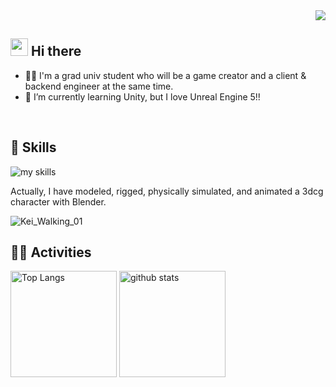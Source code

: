 <!-- 1. GitHub ユーザー名を変更 -->
<div align="right">
  <img src="https://komarev.com/ghpvc/?username=Non2d" />
</div>


<!-- 2. プロフィールや連絡先を変更 -->
## <img src="https://media.giphy.com/media/hvRJCLFzcasrR4ia7z/giphy.gif" width="28"> Hi there

- 🧑‍💻 I'm a grad univ student who will be a game creator and a client & backend engineer at the same time.
- 🌱 I’m currently learning Unity, but I love Unreal Engine 5!!
<br>


<!-- 3. 好きな技術スタックに変更 -->
<!-- ライトモート：theme=light, ダークモート：theme=dark -->
<!-- アイコンの選択肢一覧：https://arc.net/l/quote/zizyykfh -->
## 🌱 Skills
<img alt="my skills" src="https://skillicons.dev/icons?theme=dark&perline=7&i=unreal,cpp,unity,cs,blender,ai,html,css,ts,js,react,next,figma,py,pytorch,fastapi,go,docker,arduino,processing,p5js,nginx,postman," />
<br>

Actually, I have modeled, rigged, physically simulated, and animated a 3dcg character with Blender.

![Kei_Walking_01](https://github.com/user-attachments/assets/c124e281-4470-45ed-a050-b06ffc9c01ef)


<!-- 4. GitHub ユーザー名を変更, 2箇所 -->
<!-- ライトモート：theme=light, ダークモート：theme=vue-dark  -->
## 🏃‍♀️ Activities
<div align="left"> 
  <img alt="Top Langs" height="170px" src="https://github-readme-stats.vercel.app/api?username=Non2d&theme=vue-dark&layout=compact" />
  <img alt="github stats" height="170px" src="https://github-readme-stats.vercel.app/api/top-langs/?username=Non2d&theme=vue-dark&layout=compact" />
</div>

<!--
This repository is a ✨ _special_ ✨ repository because its `README.md` (this file) appears on your GitHub profile.

Here are some ideas to get you started:

- 🔭 I’m currently working on ...
- 🌱 I’m currently learning ...
- 👯 I’m looking to collaborate on ...
- 🤔 I’m looking for help with ...
- 💬 Ask me about ...
- 📫 How to reach me: ...
- 😄 Pronouns: ...
- ⚡ Fun fact: ...
-->
